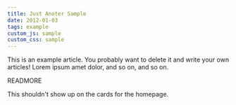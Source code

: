 ```yaml
---
title: Just Anoter Sample
date: 2012-01-03
tags: example
custom_js: sample
custom_css: sample
---
```


This is an example article. You probably want to delete it and write your own articles! Lorem ipsum amet dolor, and so on, and so on.

READMORE

This shouldn't show up on the cards for the homepage.
